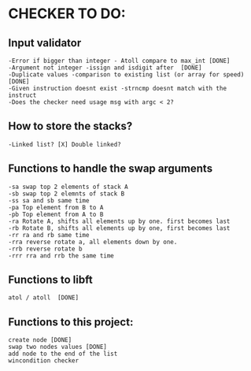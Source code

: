 # CHECKER TO DO:
## Input validator
	-Error if bigger than integer - Atoll compare to max_int [DONE]
	-Argument not integer -issign and isdigit after  [DONE]
	-Duplicate values -comparison to existing list (or array for speed)  [DONE]
	-Given instruction doesnt exist -strncmp doesnt match with the instruct
	-Does the checker need usage msg with argc < 2? 
## How to store the stacks?  
	-Linked list? [X] Double linked?  
## Functions to handle the swap arguments  
	-sa swap top 2 elements of stack A  
	-sb swap top 2 elemnts of stack B  
	-ss sa and sb same time  
	-pa Top element from B to A  
	-pb Top element from A to B  
	-ra Rotate A, shifts all elements up by one. first becomes last  
	-rb Rotate B, shifts all elements up by one, first becomes last  
	-rr ra and rb same time  
	-rra reverse rotate a, all elements down by one.  
	-rrb reverse rotate b  
	-rrr rra and rrb the same time  
## Functions to libft  
	atol / atoll  [DONE]
## Functions to this project:  
	create node [DONE]
	swap two nodes values [DONE]
	add node to the end of the list 
	wincondition checker